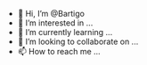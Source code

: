 - 👋 Hi, I’m @Bartigo
- 👀 I’m interested in ...
- 🌱 I’m currently learning ...
- 💞️ I’m looking to collaborate on ...
- 📫 How to reach me ...

<!---
Bartigo/Bartigo is a ✨ special ✨ repository because its `README.md` (this file) appears on your GitHub profile.
You can click the Preview link to take a look at your changes.
--->
